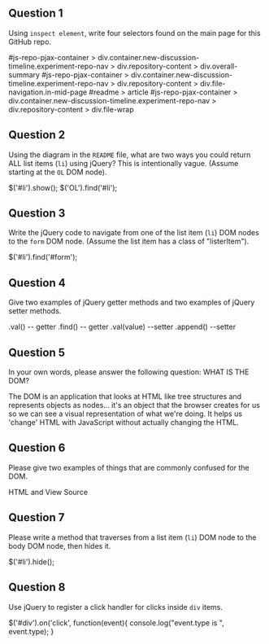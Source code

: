 ## Question 1

Using `inspect element`, write four selectors found on the main page for this
GitHub repo.

<!-- your answer starts here -->
#js-repo-pjax-container > div.container.new-discussion-timeline.experiment-repo-nav > div.repository-content > div.overall-summary
#js-repo-pjax-container > div.container.new-discussion-timeline.experiment-repo-nav > div.repository-content > div.file-navigation.in-mid-page
#readme > article
#js-repo-pjax-container > div.container.new-discussion-timeline.experiment-repo-nav > div.repository-content > div.file-wrap
<!-- your answer ends here -->

## Question 2

Using the diagram in the `README` file, what are two ways you could return ALL
list items (`li`) using jQuery? This is intentionally vague. (Assume starting
at the `OL` DOM node).

<!-- your answer starts here -->
$('#li').show();
$('OL').find('#li');
<!-- your answer ends here -->

## Question 3

Write the jQuery code to navigate from one of the list item (`li`) DOM nodes to
the `form` DOM node. (Assume the list item has a class of "listerItem").

<!-- your answer starts here -->
$('#li').find('#form');
<!-- your answer ends here -->

## Question 4

Give two examples of jQuery getter methods and two examples of jQuery setter
methods.

<!-- your answer starts here -->
.val() -- getter
.find() -- getter
.val(value) --setter
.append() --setter

<!-- your answer ends here -->

## Question 5

In your own words, please answer the following question: WHAT IS THE DOM?

<!-- your answer starts here -->
The DOM is an application that looks at HTML like tree structures and represents objects as nodes... it's an object that the browser creates for us so we can see a visual representation of what we're doing. It helps us 'change' HTML with JavaScript without actually changing the HTML.
<!-- your answer ends here -->

## Question 6

Please give two examples of things that are commonly confused for the DOM.

<!-- your answer starts here -->
HTML and View Source
<!-- your answer ends here -->

## Question 7

Please write a method that traverses from a list item (`li`) DOM node to the
body DOM node, then hides it.

<!-- your answer starts here -->
$('#li').hide();
<!-- your answer ends here -->

## Question 8

Use jQuery to register a click handler for clicks inside `div` items.

<!-- your answer starts here -->
$('#div').on('click', function(event){
  console.log("event.type is ", event.type);
}
<!-- your answer ends here -->
